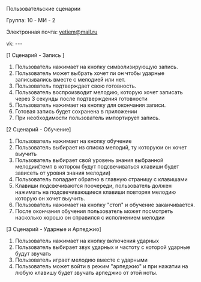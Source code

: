 Пользовательские сценарии

Группа: 10 - МИ - 2

Электронная почта: yetiem@mail.ru

vk: ---

[1 Сценарий - Запись ]
1. Пользователь нажимает на кнопку символизирующую запись.
2. Пользователь может выбрать хочет ли он чтобы ударные записывались вместе с мелодией или нет.
3. Пользователь подтверждает свою готовность.
4. Пользователь воспроизводит мелодию, которую хочет записать через 3 секунды после подтверждения готовности
5. Пользователь нажимает на кнопку для окончания записи.
6. Готовая запись будет сохранена в приложении
7. При необходимости пользователь импортирует запись.


[2 Сценарий - Обучение]

1. Пользователь нажимает на кнопку обучение
2. Пользователь выбирает из списка мелодий, ту которуюи он хочет выучить
3. Пользователь выбирает свой уровень знания выбранной мелодии(темп в котором будут подсвечиваться клавиши будет зависеть от уровня знания мелодии)
4. Пользователь попадает обратно в главную страницу с клавишами
5. Клавиши подсвечиваются поочереди, пользователь должен нажимать на подсвечивающиеся клавиши повторяя мелодию которую он хочет выучить.
6. Пользователь нажимает на кнопку "стоп" и обучение заканчивается.
7. После окончания обучения пользователь может посмотреть насколько хорошо он справился с исполнением мелодии

[3 Cценарий - Ударные и Арпеджио]

1. Пользователь нажимает на кнопку включения ударных
2. Пользователь выбирает звук ударных и частоту с которой ударные будут звучать
3. Пользователь играет мелодию вместе с ударными
4. Пользователь может войти в режим "арпеджио" и при нажатии  на любую клавишу будет звучать арпеджио от этой ноты.

